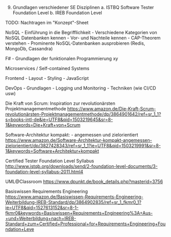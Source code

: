 9. Grundlagen verschiedener SE Disziplinen
 a. ISTBQ Software Tester Foundation Level
 b. IREB Foundation Level

TODO: Nachtragen im "Konzept"-Sheet

NoSQL
	- Einführung in die Begrifflichkeit
	- Verschiedene Kategorien von NoSQL Datenbanken kennen
	- Vor- und Nachteile kennen
	- CAP-Theorem verstehen
	- Prominente NoSQL-Datenbanken ausprobieren (Redis, MongoDb, Cassandra)

F# - Grundlagen der funktionalen Programmierung
xy

Microservices / Self-contained Systems

Frontend
	- Layout
	- Styling
	- JavaScript

DevOps
	- Grundlagen
	- Logging und Monitoring
	- Techniken (wie CI/CD usw)




Die Kraft von Scrum: Inspiration zur revolutionärsten Projektmanagementmethode
https://www.amazon.de/Die-Kraft-Scrum-revolutionärsten-Projektmanagementmethode/dp/3864901642/ref=sr_1_1?s=books-intl-de&ie=UTF8&qid=1503219645&sr=8-1&keywords=Die+Kraft+von+Scrum

Software-Architektur kompakt: - angemessen und zielorientiert 
https://www.amazon.de/Software-Architektur-kompakt-angemessen-zielorientiert/dp/3827428343/ref=sr_1_1?ie=UTF8&qid=1503219991&sr=8-1&keywords=Software+Architektur+kompakt

Certified Tester Foundation Level Syllabus
http://www.istqb.org/downloads/send/2-foundation-level-documents/3-foundation-level-syllabus-2011.html4

UML@Classroom
https://www.dpunkt.de/book_details.php?masterid=3756

Basiswissen Requirements Engineering
https://www.amazon.de/Basiswissen-Requirements-Engineering-Weiterbildung-IREB-Standard/dp/3864902835/ref=sr_1_fkmr0_1?ie=UTF8&qid=1527613152&sr=8-1-fkmr0&keywords=Basiswissen+Requirements+Engineering%3A+Aus-+und+Weiterbildung+nach+IREB-Standard+zum+Certified+Professional+for+Requirements+Engineering+Foundation+Leve
